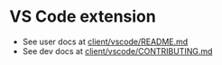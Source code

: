 # VS Code extension

- See user docs at [client/vscode/README.md](https://sourcegraph.com/github.com/sourcegraph/sourcegraph/-/tree/client/vscode/README.md)
- See dev docs at [client/vscode/CONTRIBUTING.md](https://sourcegraph.com/github.com/sourcegraph/sourcegraph/-/tree/client/vscode/CONTRIBUTING.md)
